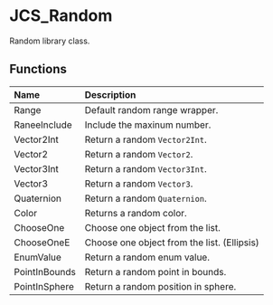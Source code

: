 # JCS_Random

Random library class.

## Functions

| Name          | Description                                 |
|:--------------|:--------------------------------------------|
| Range         | Default random range wrapper.               |
| RaneeInclude  | Include the maxinum number.                 |
| Vector2Int    | Return a random `Vector2Int`.               |
| Vector2       | Return a random `Vector2`.                  |
| Vector3Int    | Return a random `Vector3Int`.               |
| Vector3       | Return a random `Vector3`.                  |
| Quaternion    | Return a random `Quaternion`.               |
| Color         | Returns a random color.                     |
| ChooseOne     | Choose one object from the list.            |
| ChooseOneE    | Choose one object from the list. (Ellipsis) |
| EnumValue     | Return a random enum value.                 |
| PointInBounds | Return a random point in bounds.            |
| PointInSphere | Return a random position in sphere.         |
